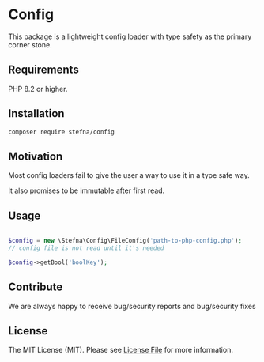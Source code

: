 # Config 

This package is a lightweight config loader with type safety as the primary
corner stone.

## Requirements

PHP 8.2 or higher.

## Installation

```bash
composer require stefna/config
```

## Motivation

Most config loaders fail to give the user a way to use it in a type safe 
way. 

It also promises to be immutable after first read.

## Usage

```php

$config = new \Stefna\Config\FileConfig('path-to-php-config.php');
// config file is not read until it's needed

$config->getBool('boolKey');
```

## Contribute

We are always happy to receive bug/security reports and bug/security fixes

## License

The MIT License (MIT). Please see [License File](LICENSE) for more information.

